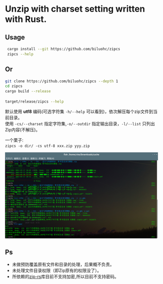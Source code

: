 # Unzip with charset setting written with Rust.

## Usage

```sh
 cargo install --git https://github.com/biluohc/zipcs
 zipcs --help
 ```

## Or
```sh
git clone https://github.com/biluohc/zipcs --depth 1 
cd zipcs 
cargo build --release

target/release/zipcs --help
```
默认使用 **utf8** 编码(可选字符集 `-h/--help` 可以看到)，依次解压每个zip文件到当前目录。  
使用 `-cs/--charset` 指定字符集,`-o/--outdir` 指定输出目录，`-l/--list` 只列出Zip内容(不解压)。

一个栗子:  
`zipcs -o dir/ -cs utf-8 xxx.zip yyy.zip` 

![zipcs.jpg](https://github.com/biluohc/zipcs/blob/master/zipcs.jpg?raw=true)

## Ps
* 未做预防覆盖原有文件和目录的处理，后果概不负责。
* 未处理文件目录权限（即Zip原有的权限没了）。
* 所依赖的[zip-rs](https://github.com/mvdnes/zip-rs)库目前不支持加密,所以目前不支持密码。
